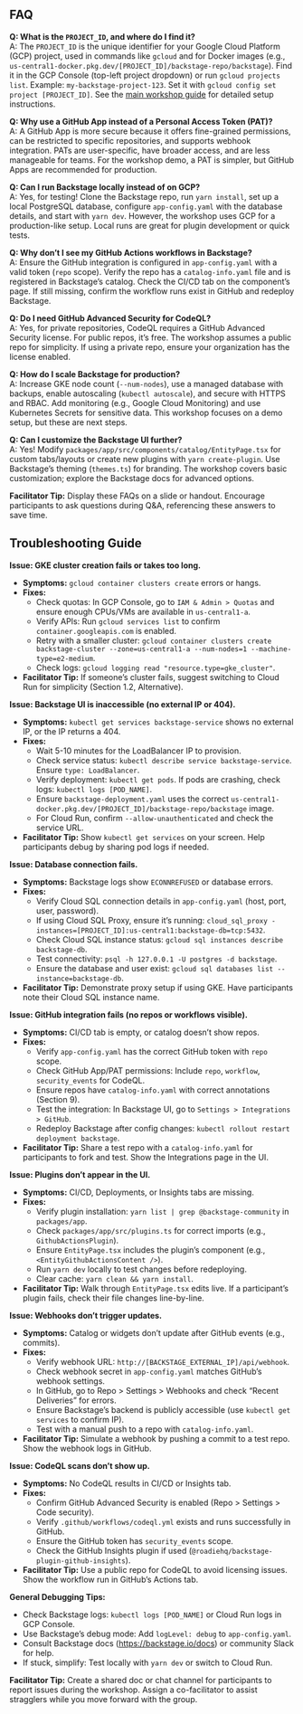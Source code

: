 ## FAQ

**Q: What is the `PROJECT_ID`, and where do I find it?**  
A: The `PROJECT_ID` is the unique identifier for your Google Cloud Platform (GCP) project, used in commands like `gcloud` and for Docker images (e.g., `us-central1-docker.pkg.dev/[PROJECT_ID]/backstage-repo/backstage`). Find it in the GCP Console (top-left project dropdown) or run `gcloud projects list`. Example: `my-backstage-project-123`. Set it with `gcloud config set project [PROJECT_ID]`. See the [main workshop guide](../readme.md) for detailed setup instructions.

**Q: Why use a GitHub App instead of a Personal Access Token (PAT)?**  
A: A GitHub App is more secure because it offers fine-grained permissions, can be restricted to specific repositories, and supports webhook integration. PATs are user-specific, have broader access, and are less manageable for teams. For the workshop demo, a PAT is simpler, but GitHub Apps are recommended for production.

**Q: Can I run Backstage locally instead of on GCP?**  
A: Yes, for testing! Clone the Backstage repo, run `yarn install`, set up a local PostgreSQL database, configure `app-config.yaml` with the database details, and start with `yarn dev`. However, the workshop uses GCP for a production-like setup. Local runs are great for plugin development or quick tests.

**Q: Why don’t I see my GitHub Actions workflows in Backstage?**  
A: Ensure the GitHub integration is configured in `app-config.yaml` with a valid token (`repo` scope). Verify the repo has a `catalog-info.yaml` file and is registered in Backstage’s catalog. Check the CI/CD tab on the component’s page. If still missing, confirm the workflow runs exist in GitHub and redeploy Backstage.

**Q: Do I need GitHub Advanced Security for CodeQL?**  
A: Yes, for private repositories, CodeQL requires a GitHub Advanced Security license. For public repos, it’s free. The workshop assumes a public repo for simplicity. If using a private repo, ensure your organization has the license enabled.

**Q: How do I scale Backstage for production?**  
A: Increase GKE node count (`--num-nodes`), use a managed database with backups, enable autoscaling (`kubectl autoscale`), and secure with HTTPS and RBAC. Add monitoring (e.g., Google Cloud Monitoring) and use Kubernetes Secrets for sensitive data. This workshop focuses on a demo setup, but these are next steps.

**Q: Can I customize the Backstage UI further?**  
A: Yes! Modify `packages/app/src/components/catalog/EntityPage.tsx` for custom tabs/layouts or create new plugins with `yarn create-plugin`. Use Backstage’s theming (`themes.ts`) for branding. The workshop covers basic customization; explore the Backstage docs for advanced options.

**Facilitator Tip:** Display these FAQs on a slide or handout. Encourage participants to ask questions during Q&A, referencing these answers to save time.

## Troubleshooting Guide

**Issue: GKE cluster creation fails or takes too long.**  
- **Symptoms:** `gcloud container clusters create` errors or hangs.  
- **Fixes:**  
  - Check quotas: In GCP Console, go to `IAM & Admin > Quotas` and ensure enough CPUs/VMs are available in `us-central1-a`.  
  - Verify APIs: Run `gcloud services list` to confirm `container.googleapis.com` is enabled.  
  - Retry with a smaller cluster: `gcloud container clusters create backstage-cluster --zone=us-central1-a --num-nodes=1 --machine-type=e2-medium`.  
  - Check logs: `gcloud logging read "resource.type=gke_cluster"`.  
- **Facilitator Tip:** If someone’s cluster fails, suggest switching to Cloud Run for simplicity (Section 1.2, Alternative).

**Issue: Backstage UI is inaccessible (no external IP or 404).**  
- **Symptoms:** `kubectl get services backstage-service` shows no external IP, or the IP returns a 404.  
- **Fixes:**  
  - Wait 5-10 minutes for the LoadBalancer IP to provision.  
  - Check service status: `kubectl describe service backstage-service`. Ensure `type: LoadBalancer`.  
  - Verify deployment: `kubectl get pods`. If pods are crashing, check logs: `kubectl logs [POD_NAME]`.  
  - Ensure `backstage-deployment.yaml` uses the correct `us-central1-docker.pkg.dev/[PROJECT_ID]/backstage-repo/backstage` image.  
  - For Cloud Run, confirm `--allow-unauthenticated` and check the service URL.  
- **Facilitator Tip:** Show `kubectl get services` on your screen. Help participants debug by sharing pod logs if needed.

**Issue: Database connection fails.**  
- **Symptoms:** Backstage logs show `ECONNREFUSED` or database errors.  
- **Fixes:**  
  - Verify Cloud SQL connection details in `app-config.yaml` (host, port, user, password).  
  - If using Cloud SQL Proxy, ensure it’s running: `cloud_sql_proxy -instances=[PROJECT_ID]:us-central1:backstage-db=tcp:5432`.  
  - Check Cloud SQL instance status: `gcloud sql instances describe backstage-db`.  
  - Test connectivity: `psql -h 127.0.0.1 -U postgres -d backstage`.  
  - Ensure the database and user exist: `gcloud sql databases list --instance=backstage-db`.  
- **Facilitator Tip:** Demonstrate proxy setup if using GKE. Have participants note their Cloud SQL instance name.

**Issue: GitHub integration fails (no repos or workflows visible).**  
- **Symptoms:** CI/CD tab is empty, or catalog doesn’t show repos.  
- **Fixes:**  
  - Verify `app-config.yaml` has the correct GitHub token with `repo` scope.  
  - Check GitHub App/PAT permissions: Include `repo`, `workflow`, `security_events` for CodeQL.  
  - Ensure repos have `catalog-info.yaml` with correct annotations (Section 9).  
  - Test the integration: In Backstage UI, go to `Settings > Integrations > GitHub`.  
  - Redeploy Backstage after config changes: `kubectl rollout restart deployment backstage`.  
- **Facilitator Tip:** Share a test repo with a `catalog-info.yaml` for participants to fork and test. Show the Integrations page in the UI.

**Issue: Plugins don’t appear in the UI.**  
- **Symptoms:** CI/CD, Deployments, or Insights tabs are missing.  
- **Fixes:**  
  - Verify plugin installation: `yarn list | grep @backstage-community` in `packages/app`.  
  - Check `packages/app/src/plugins.ts` for correct imports (e.g., `GithubActionsPlugin`).  
  - Ensure `EntityPage.tsx` includes the plugin’s component (e.g., `<EntityGithubActionsContent />`).  
  - Run `yarn dev` locally to test changes before redeploying.  
  - Clear cache: `yarn clean && yarn install`.  
- **Facilitator Tip:** Walk through `EntityPage.tsx` edits live. If a participant’s plugin fails, check their file changes line-by-line.

**Issue: Webhooks don’t trigger updates.**  
- **Symptoms:** Catalog or widgets don’t update after GitHub events (e.g., commits).  
- **Fixes:**  
  - Verify webhook URL: `http://[BACKSTAGE_EXTERNAL_IP]/api/webhook`.  
  - Check webhook secret in `app-config.yaml` matches GitHub’s webhook settings.  
  - In GitHub, go to Repo > Settings > Webhooks and check “Recent Deliveries” for errors.  
  - Ensure Backstage’s backend is publicly accessible (use `kubectl get services` to confirm IP).  
  - Test with a manual push to a repo with `catalog-info.yaml`.  
- **Facilitator Tip:** Simulate a webhook by pushing a commit to a test repo. Show the webhook logs in GitHub.

**Issue: CodeQL scans don’t show up.**  
- **Symptoms:** No CodeQL results in CI/CD or Insights tab.  
- **Fixes:**  
  - Confirm GitHub Advanced Security is enabled (Repo > Settings > Code security).  
  - Verify `.github/workflows/codeql.yml` exists and runs successfully in GitHub.  
  - Ensure the GitHub token has `security_events` scope.  
  - Check the GitHub Insights plugin if used (`@roadiehq/backstage-plugin-github-insights`).  
- **Facilitator Tip:** Use a public repo for CodeQL to avoid licensing issues. Show the workflow run in GitHub’s Actions tab.

**General Debugging Tips:**  
- Check Backstage logs: `kubectl logs [POD_NAME]` or Cloud Run logs in GCP Console.  
- Use Backstage’s debug mode: Add `logLevel: debug` to `app-config.yaml`.  
- Consult Backstage docs (https://backstage.io/docs) or community Slack for help.  
- If stuck, simplify: Test locally with `yarn dev` or switch to Cloud Run.

**Facilitator Tip:** Create a shared doc or chat channel for participants to report issues during the workshop. Assign a co-facilitator to assist stragglers while you move forward with the group.